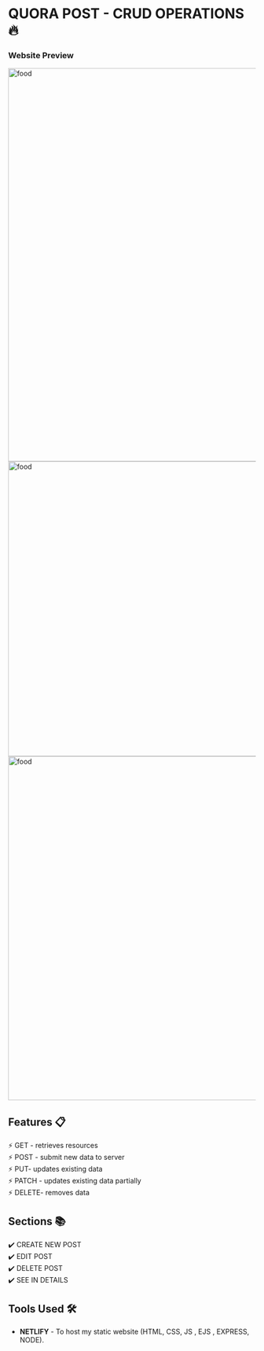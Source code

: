 # QUORA POST - CRUD OPERATIONS 🔥


### Website Preview

<img align="center" alt="food" width ="600px"  height ="800px" src="https://github.com/ruchikayadav1408/MERN_PROJECTS/assets/86114973/d97e1eea-bc69-43bb-812e-93f347c70a9a"/>
<br>


<img align="center" alt="food" height ="600px" width ="800px" src="https://github.com/ruchikayadav1408/MERN_PROJECTS/assets/86114973/e149d0fc-d767-496b-8a38-4b63d5ebdd4c"/>
<br>



<img align="center" alt="food" height ="700px" width ="800px" src="https://github.com/ruchikayadav1408/MERN_PROJECTS/assets/86114973/e1310c9d-98bf-4274-96d2-6866ea153ede"/>

## Features 📋
⚡️ GET - retrieves resources\
⚡️ POST - submit new data to server\
⚡️ PUT- updates existing data\
⚡️ PATCH - updates existing data partially\
⚡️ DELETE- removes data


## Sections 📚
✔️ CREATE NEW POST\
✔️ EDIT POST\
✔️ DELETE POST\
✔️ SEE IN DETAILS 

## Tools Used 🛠️
* <b>NETLIFY</b> - To host my static website (HTML, CSS, JS , EJS , EXPRESS, NODE).
